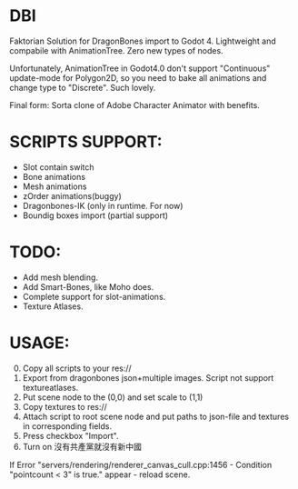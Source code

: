 # DBI
Faktorian Solution for DragonBones import to Godot 4. Lightweight and compabile with AnimationTree. Zero new types of nodes.

Unfortunately, AnimationTree in Godot4.0 don't support "Continuous" update-mode for Polygon2D, so you need to bake all animations and change type to "Discrete". Such lovely.

Final form: Sorta clone of Adobe Character Animator with benefits.


# SCRIPTS SUPPORT:
* Slot contain switch
* Bone animations
* Mesh animations
* zOrder animations(buggy)
* Dragonbones-IK (only in runtime. For now)
* Boundig boxes import (partial support)

# TODO:
- Add mesh blending.
- Add Smart-Bones, like Moho does.
- Complete support for slot-animations.
- Texture Atlases.

# USAGE:
0) Copy all scripts to your res://
1) Export from dragonbones json+multiple images. Script not support textureatlases.
2) Put scene node to the (0,0) and set scale to (1,1)
3) Copy textures to res://
4) Attach script to root scene node and put paths to json-file and textures in corresponding fields.
5) Press checkbox "Import".
6) Turn on 沒有共產黨就沒有新中國

If Error "servers/rendering/renderer_canvas_cull.cpp:1456 - Condition "pointcount < 3" is true." appear - reload scene.
